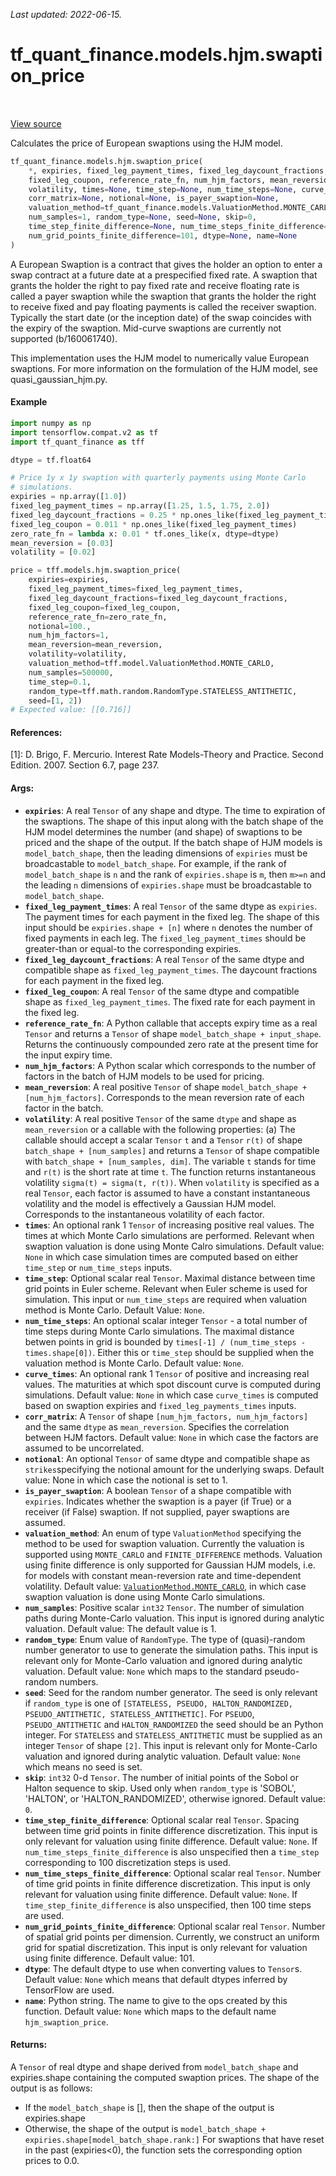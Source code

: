 <!--
This file is generated by a tool. Do not edit directly.
For open-source contributions the docs will be updated automatically.
-->

*Last updated: 2022-06-15.*

<div itemscope itemtype="http://developers.google.com/ReferenceObject">
<meta itemprop="name" content="tf_quant_finance.models.hjm.swaption_price" />
<meta itemprop="path" content="Stable" />
</div>

# tf_quant_finance.models.hjm.swaption_price

<!-- Insert buttons and diff -->

<table class="tfo-notebook-buttons tfo-api" align="left">
</table>

<a target="_blank" href="https://github.com/google/tf-quant-finance/blob/master/tf_quant_finance/models/hjm/swaption_pricing.py">View source</a>



Calculates the price of European swaptions using the HJM model.

```python
tf_quant_finance.models.hjm.swaption_price(
    *, expiries, fixed_leg_payment_times, fixed_leg_daycount_fractions,
    fixed_leg_coupon, reference_rate_fn, num_hjm_factors, mean_reversion,
    volatility, times=None, time_step=None, num_time_steps=None, curve_times=None,
    corr_matrix=None, notional=None, is_payer_swaption=None,
    valuation_method=tf_quant_finance.models.ValuationMethod.MONTE_CARLO,
    num_samples=1, random_type=None, seed=None, skip=0,
    time_step_finite_difference=None, num_time_steps_finite_difference=None,
    num_grid_points_finite_difference=101, dtype=None, name=None
)
```



<!-- Placeholder for "Used in" -->

A European Swaption is a contract that gives the holder an option to enter a
swap contract at a future date at a prespecified fixed rate. A swaption that
grants the holder the right to pay fixed rate and receive floating rate is
called a payer swaption while the swaption that grants the holder the right to
receive fixed and pay floating payments is called the receiver swaption.
Typically the start date (or the inception date) of the swap coincides with
the expiry of the swaption. Mid-curve swaptions are currently not supported
(b/160061740).

This implementation uses the HJM model to numerically value European
swaptions. For more information on the formulation of the HJM model, see
quasi_gaussian_hjm.py.

#### Example

````python
import numpy as np
import tensorflow.compat.v2 as tf
import tf_quant_finance as tff

dtype = tf.float64

# Price 1y x 1y swaption with quarterly payments using Monte Carlo
# simulations.
expiries = np.array([1.0])
fixed_leg_payment_times = np.array([1.25, 1.5, 1.75, 2.0])
fixed_leg_daycount_fractions = 0.25 * np.ones_like(fixed_leg_payment_times)
fixed_leg_coupon = 0.011 * np.ones_like(fixed_leg_payment_times)
zero_rate_fn = lambda x: 0.01 * tf.ones_like(x, dtype=dtype)
mean_reversion = [0.03]
volatility = [0.02]

price = tff.models.hjm.swaption_price(
    expiries=expiries,
    fixed_leg_payment_times=fixed_leg_payment_times,
    fixed_leg_daycount_fractions=fixed_leg_daycount_fractions,
    fixed_leg_coupon=fixed_leg_coupon,
    reference_rate_fn=zero_rate_fn,
    notional=100.,
    num_hjm_factors=1,
    mean_reversion=mean_reversion,
    volatility=volatility,
    valuation_method=tff.model.ValuationMethod.MONTE_CARLO,
    num_samples=500000,
    time_step=0.1,
    random_type=tff.math.random.RandomType.STATELESS_ANTITHETIC,
    seed=[1, 2])
# Expected value: [[0.716]]
````


#### References:
  [1]: D. Brigo, F. Mercurio. Interest Rate Models-Theory and Practice.
  Second Edition. 2007. Section 6.7, page 237.

#### Args:


* <b>`expiries`</b>: A real `Tensor` of any shape and dtype. The time to expiration of
  the swaptions. The shape of this input along with the batch shape of the
  HJM model determines the number (and shape) of swaptions to be priced and
  the shape of the output. If the batch shape of HJM models is
  `model_batch_shape`, then the leading dimensions of `expiries` must be
  broadcastable to `model_batch_shape`. For example, if the rank of
  `model_batch_shape` is `n` and the rank of `expiries.shape` is `m`, then
  `m>=n` and the leading `n` dimensions of `expiries.shape` must be
  broadcastable to `model_batch_shape`.
* <b>`fixed_leg_payment_times`</b>: A real `Tensor` of the same dtype as `expiries`.
  The payment times for each payment in the fixed leg. The shape of this
  input should be `expiries.shape + [n]` where `n` denotes the number of
  fixed payments in each leg. The `fixed_leg_payment_times` should be
  greater-than or equal-to the corresponding expiries.
* <b>`fixed_leg_daycount_fractions`</b>: A real `Tensor` of the same dtype and
  compatible shape as `fixed_leg_payment_times`. The daycount fractions for
  each payment in the fixed leg.
* <b>`fixed_leg_coupon`</b>: A real `Tensor` of the same dtype and compatible shape as
  `fixed_leg_payment_times`. The fixed rate for each payment in the fixed
  leg.
* <b>`reference_rate_fn`</b>: A Python callable that accepts expiry time as a real
  `Tensor` and returns a `Tensor` of shape
  `model_batch_shape + input_shape`. Returns the continuously compounded
  zero rate at the present time for the input expiry time.
* <b>`num_hjm_factors`</b>: A Python scalar which corresponds to the number of factors
  in the batch of HJM models to be used for pricing.
* <b>`mean_reversion`</b>: A real positive `Tensor` of shape
  `model_batch_shape + [num_hjm_factors]`.
  Corresponds to the mean reversion rate of each factor in the batch.
* <b>`volatility`</b>: A real positive `Tensor` of the same `dtype` and shape as
    `mean_reversion` or a callable with the following properties:
    (a)  The callable should accept a scalar `Tensor` `t` and a `Tensor`
    `r(t)` of shape `batch_shape + [num_samples]` and returns a `Tensor` of
    shape compatible with `batch_shape + [num_samples, dim]`. The variable
    `t`  stands for time and `r(t)` is the short rate at time `t`. The
    function returns instantaneous volatility `sigma(t) = sigma(t, r(t))`.
    When `volatility` is specified as a real `Tensor`, each factor is
    assumed to have a constant instantaneous volatility  and the  model is
    effectively a Gaussian HJM model.
    Corresponds to the instantaneous volatility of each factor.
* <b>`times`</b>: An optional rank 1 `Tensor` of increasing positive real values. The
  times at which Monte Carlo simulations are performed. Relevant when
  swaption valuation is done using Monte Calro simulations.
  Default value: `None` in which case simulation times are computed based
  on either `time_step` or `num_time_steps` inputs.
* <b>`time_step`</b>: Optional scalar real `Tensor`. Maximal distance between time
  grid points in Euler scheme. Relevant when Euler scheme is used for
  simulation. This input or `num_time_steps` are required when valuation
  method is Monte Carlo.
  Default Value: `None`.
* <b>`num_time_steps`</b>: An optional scalar integer `Tensor` - a total number of
  time steps during Monte Carlo simulations. The maximal distance betwen
  points in grid is bounded by
  `times[-1] / (num_time_steps - times.shape[0])`.
  Either this or `time_step` should be supplied when the valuation method
  is Monte Carlo.
  Default value: `None`.
* <b>`curve_times`</b>: An optional rank 1 `Tensor` of positive and increasing real
  values. The maturities at which spot discount curve is computed during
  simulations.
  Default value: `None` in which case `curve_times` is computed based on
  swaption expiries and `fixed_leg_payments_times` inputs.
* <b>`corr_matrix`</b>: A `Tensor` of shape `[num_hjm_factors, num_hjm_factors]` and
  the same `dtype` as `mean_reversion`. Specifies the correlation between
  HJM factors.
  Default value: `None` in which case the factors are assumed to be
    uncorrelated.
* <b>`notional`</b>: An optional `Tensor` of same dtype and compatible shape as
  `strikes`specifying the notional amount for the underlying swaps.
   Default value: None in which case the notional is set to 1.
* <b>`is_payer_swaption`</b>: A boolean `Tensor` of a shape compatible with `expiries`.
  Indicates whether the swaption is a payer (if True) or a receiver (if
  False) swaption. If not supplied, payer swaptions are assumed.
* <b>`valuation_method`</b>: An enum of type `ValuationMethod` specifying
  the method to be used for swaption valuation. Currently the valuation is
  supported using `MONTE_CARLO` and `FINITE_DIFFERENCE` methods. Valuation
  using finite difference is only supported for Gaussian HJM models, i.e.
  for models with constant mean-reversion rate and time-dependent
  volatility.
  Default value: <a href="../../../tf_quant_finance/models/ValuationMethod.md#MONTE_CARLO"><code>ValuationMethod.MONTE_CARLO</code></a>, in which case
  swaption valuation is done using Monte Carlo simulations.
* <b>`num_samples`</b>: Positive scalar `int32` `Tensor`. The number of simulation
  paths during Monte-Carlo valuation. This input is ignored during analytic
  valuation.
  Default value: The default value is 1.
* <b>`random_type`</b>: Enum value of `RandomType`. The type of (quasi)-random number
  generator to use to generate the simulation paths. This input is relevant
  only for Monte-Carlo valuation and ignored during analytic valuation.
  Default value: `None` which maps to the standard pseudo-random numbers.
* <b>`seed`</b>: Seed for the random number generator. The seed is only relevant if
  `random_type` is one of `[STATELESS, PSEUDO, HALTON_RANDOMIZED,
  PSEUDO_ANTITHETIC, STATELESS_ANTITHETIC]`. For `PSEUDO`,
  `PSEUDO_ANTITHETIC` and `HALTON_RANDOMIZED` the seed should be an Python
  integer. For `STATELESS` and  `STATELESS_ANTITHETIC` must be supplied as
  an integer `Tensor` of shape `[2]`. This input is relevant only for
  Monte-Carlo valuation and ignored during analytic valuation.
  Default value: `None` which means no seed is set.
* <b>`skip`</b>: `int32` 0-d `Tensor`. The number of initial points of the Sobol or
  Halton sequence to skip. Used only when `random_type` is 'SOBOL',
  'HALTON', or 'HALTON_RANDOMIZED', otherwise ignored.
  Default value: `0`.
* <b>`time_step_finite_difference`</b>: Optional scalar real `Tensor`. Spacing between
  time grid points in finite difference discretization. This input is only
  relevant for valuation using finite difference.
  Default value: `None`. If `num_time_steps_finite_difference` is also
  unspecified then a `time_step` corresponding to 100 discretization steps
  is used.
* <b>`num_time_steps_finite_difference`</b>: Optional scalar real `Tensor`. Number of
  time grid points in finite difference discretization. This input is only
  relevant for valuation using finite difference.
  Default value: `None`. If `time_step_finite_difference` is also
  unspecified, then 100 time steps are used.
* <b>`num_grid_points_finite_difference`</b>: Optional scalar real `Tensor`. Number of
  spatial grid points per dimension. Currently, we construct an uniform grid
  for spatial discretization. This input is only relevant for valuation
  using finite difference.
  Default value: 101.
* <b>`dtype`</b>: The default dtype to use when converting values to `Tensor`s.
  Default value: `None` which means that default dtypes inferred by
    TensorFlow are used.
* <b>`name`</b>: Python string. The name to give to the ops created by this function.
  Default value: `None` which maps to the default name `hjm_swaption_price`.


#### Returns:

A `Tensor` of real dtype and shape derived from `model_batch_shape` and
expiries.shape containing the computed swaption prices. The shape of the
output is as follows:
  * If the `model_batch_shape` is [], then the shape of the output is
    expiries.shape
  * Otherwise, the shape of the output is
    `model_batch_shape + expiries.shape[model_batch_shape.rank:]`
For swaptions that have reset in the past (expiries<0), the function sets
the corresponding option prices to 0.0.
